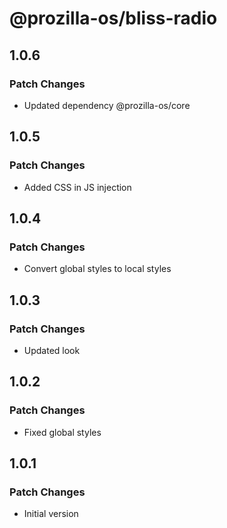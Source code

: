 # @prozilla-os/bliss-radio

## 1.0.6

### Patch Changes

- Updated dependency @prozilla-os/core

## 1.0.5

### Patch Changes

- Added CSS in JS injection

## 1.0.4

### Patch Changes

- Convert global styles to local styles

## 1.0.3

### Patch Changes

- Updated look

## 1.0.2

### Patch Changes

- Fixed global styles

## 1.0.1

### Patch Changes

- Initial version
